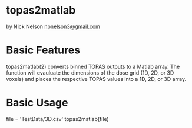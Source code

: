 # topas2matlab
by Nick Nelson <npnelson3@gmail.com>

# Basic Features
topas2matlab(2) converts binned TOPAS outputs to a Matlab array. The function will evauluate the dimensions of the dose grid (1D, 2D, or 3D voxels) and places the respective TOPAS values into a 1D, 2D, or 3D array.

# Basic Usage
file = 'TestData/3D.csv'
topas2matlab(file)
